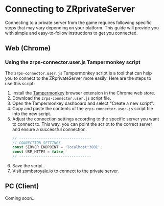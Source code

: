 # Connecting to ZRprivateServer

Connecting to a private server from the game requires following specific steps that may vary depending on your platform. This guide will provide you with simple and easy-to-follow instructions to get you connected.

## Web (Chrome)

### Using the zrps-connector.user.js Tampermonkey script

The `zrps-connector.user.js` Tampermonkey script is a tool that can help you to connect to the ZRprivateServer more easily. Here are the steps to use this script:

1. Install the [Tampermonkey](https://chrome.google.com/webstore/detail/tampermonkey/dhdgffkkebhmkfjojejmpbldmpobfkfo?hl=en) browser extension in the Chrome web store.
2. Download the `zrps-connector.user.js` script file.
3. Open the Tampermonkey dashboard and select "Create a new script".
4. Copy and paste the contents of the `zrps-connector.user.js` script file into the new script.
5. Adjust the connection settings according to the specific server you want to connect to. This way, you can point the script to the correct server and ensure a successful connection.
    ```js
    // ---------------------------------
    // CONNECTION SETTINGS
    const SERVER_ENDPOINT = 'localhost:3001';
    const USE_HTTPS = false;
    // ---------------------------------
    ```
6. Save the script.
7. Visit [zombsroyale.io](https://zombsroyale.io) to connect to the private server.

## PC (Client)

Coming soon...
